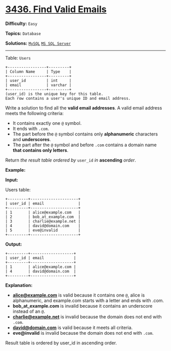 # [3436. Find Valid Emails](https://leetcode.com/problems/find-valid-emails/)

**Difficulty:** `Easy`  

**Topics:** `Database`  

**Solutions:** [`MySQL`](../../src/sql/challenges/FindValidEmails.sql) [`MS SQL Server`](../../src/sql/challenges/FindValidEmails.sql)  

---

Table: `Users`

```
+-----------------+---------+
| Column Name     | Type    |
+-----------------+---------+
| user_id         | int     |
| email           | varchar |
+-----------------+---------+
(user_id) is the unique key for this table.
Each row contains a user's unique ID and email address.
```

Write a solution to find all the **valid email addresses**. A valid email address meets the following criteria:

* It contains exactly one `@` symbol.
* It ends with `.com`.
* The part before the `@` symbol contains only **alphanumeric** characters and **underscores**.
* The part after the `@` symbol and before `.com` contains a domain name **that contains only letters**.

Return *the result table ordered by* `user_id` *in* **ascending** *order*.

**Example:**

**Input:**

Users table:

```
+---------+---------------------+
| user_id | email               |
+---------+---------------------+
| 1       | alice@example.com   |
| 2       | bob_at_example.com  |
| 3       | charlie@example.net |
| 4       | david@domain.com    |
| 5       | eve@invalid         |
+---------+---------------------+
```

**Output:**

```
+---------+-------------------+
| user_id | email             |
+---------+-------------------+
| 1       | alice@example.com |
| 4       | david@domain.com  |
+---------+-------------------+
```

**Explanation:**

* **alice@example.com** is valid because it contains one `@`, alice is alphanumeric, and example.com starts with a letter and ends with .com.
* **bob\_at\_example.com** is invalid because it contains an underscore instead of an `@`.
* **charlie@example.net** is invalid because the domain does not end with `.com`.
* **david@domain.com** is valid because it meets all criteria.
* **eve@invalid** is invalid because the domain does not end with `.com`.

Result table is ordered by user\_id in ascending order.